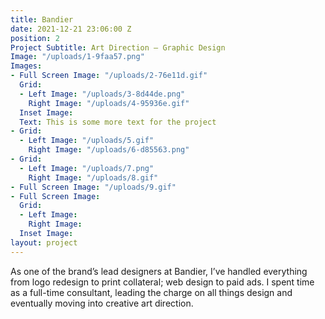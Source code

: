 ```yaml
---
title: Bandier
date: 2021-12-21 23:06:00 Z
position: 2
Project Subtitle: Art Direction — Graphic Design
Image: "/uploads/1-9faa57.png"
Images:
- Full Screen Image: "/uploads/2-76e11d.gif"
  Grid:
  - Left Image: "/uploads/3-8d44de.png"
    Right Image: "/uploads/4-95936e.gif"
  Inset Image: 
  Text: This is some more text for the project
- Grid:
  - Left Image: "/uploads/5.gif"
    Right Image: "/uploads/6-d85563.png"
- Grid:
  - Left Image: "/uploads/7.png"
    Right Image: "/uploads/8.gif"
- Full Screen Image: "/uploads/9.gif"
- Full Screen Image: 
  Grid:
  - Left Image: 
    Right Image: 
  Inset Image: 
layout: project
---
```


As one of the brand’s lead designers at Bandier, I’ve handled everything from logo redesign to print collateral; web design to paid ads. I spent time as a full-time consultant, leading the charge on all things design and eventually moving into creative art direction.